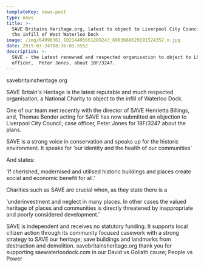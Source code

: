 ```yaml
---
templateKey: news-post
type: news
title: >-
  SAVE Britains Heritage.org, latest to object to Liverpool City Council about
  the infill of West Waterloo Dock
image: /img/64996361_10214495661289243_6983668629191524352_n.jpg
date: 2019-07-24T08:36:03.555Z
description: >-
  SAVE - the Latest renowned and respected organisation to object to LCC's case
  officer,  Peter Jones, about 18F/3247.
---
```

savebritainsheritage.org

SAVE Britain's Heritage is the latest reputable and much respected organisation, a  National Charity  to object to the infill of Waterloo Dock.

One of our team met recently with the director of SAVE Henrietta Billings,  and, Thomas Bender acting for SAVE has now submitted an objection to Liverpool City Council, case officer, Peter Jones for 18F/3247 about the plans.

SAVE is a strong voice in conservation and speaks up for the historic environment. It speaks for ‘our identity and the health of our communities’

And states:

‘If cherished, modernised and utilised historic buildings and places create social and economic benefit for all.’

Charities such as SAVE are crucial when, as they state  there is a

‘underinvestment and neglect in many places. In other cases the valued heritage of places and communities is directly threatened by inappropriate and poorly considered development.’

SAVE is independent and receives no statutory funding. It supports local citizen action through its community focused casework with a strong strategy to SAVE our heritage; save buildings and landmarks from destruction and demolition. savebritainsheritage.org thank you for supporting saewaterloodock.com in our David vs Goliath cause; People vs Power
